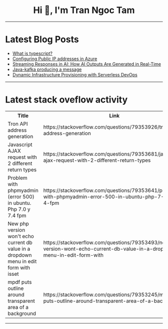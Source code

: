 <h1 align="center">Hi 👋, I'm Tran Ngoc Tam</h1>

---

# Latest Blog Posts 
<!-- BLOG-POST-LIST:START -->
- [What is typescript?](https://dev.to/mosininamdar/what-is-typescript-1n3b)
- [Configuring Public IP addresses in Azure](https://dev.to/willvelida/configuring-public-ip-addresses-in-azure-13bi)
- [Streaming Responses in AI: How AI Outputs Are Generated in Real-Time](https://dev.to/pranshu_kabra_fe98a73547a/streaming-responses-in-ai-how-ai-outputs-are-generated-in-real-time-18kb)
- [Java-kafka producing a message](https://dev.to/said_olano/java-kafka-producing-a-message-35pm)
- [Dynamic Infrastructure Provisioning with Serverless DevOps](https://dev.to/anshul_kichara/dynamic-infrastructure-provisioning-with-serverless-devops-3n3g)
<!-- BLOG-POST-LIST:END -->

---

# Latest stack oveflow activity
<table>
  <tr><th>Title</th><th>Link</th></tr>
  <!-- STACKOVERFLOW:START --><tr><td>Tron API address generation</td><td>https://stackoverflow.com/questions/79353926/tron-api-address-generation</td></tr><tr><td>Javascript AJAX request with 2 different return types</td><td>https://stackoverflow.com/questions/79353681/javascript-ajax-request-with-2-different-return-types</td></tr><tr><td>Problem with phpmyadmin &lpar;error 500&rpar; in ubuntu. Php 7.0 y 7.4 fpm</td><td>https://stackoverflow.com/questions/79353641/problem-with-phpmyadmin-error-500-in-ubuntu-php-7-0-y-7-4-fpm</td></tr><tr><td>New php version won&#39;t echo current db value in a dropdown menu in edit form with isset</td><td>https://stackoverflow.com/questions/79353493/new-php-version-wont-echo-current-db-value-in-a-dropdown-menu-in-edit-form-with</td></tr><tr><td>mpdf puts outline around transparent area of a background</td><td>https://stackoverflow.com/questions/79353245/mpdf-puts-outline-around-transparent-area-of-a-background</td></tr><!-- STACKOVERFLOW:END -->
</table>

---


